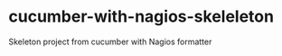 cucumber-with-nagios-skeleleton
===============================

Skeleton project from cucumber with Nagios formatter